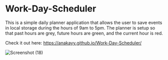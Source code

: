 # Work-Day-Scheduler

This is a simple daily planner application that allows the user to save events in local storage during the hours of 9am to 5pm. The planner is setup so that past hours are grey, future hours are green, and the current hour is red.

Check it out here: https://anakayy.github.io/Work-Day-Scheduler/




![Screenshot (18)](https://user-images.githubusercontent.com/92833780/160254285-647f4d5e-dd86-4aad-9e58-689d8eda7d03.png)
